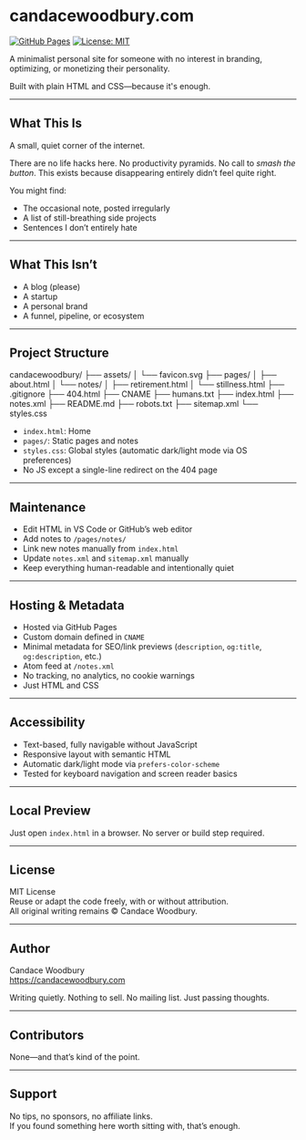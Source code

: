 # candacewoodbury.com

[![GitHub Pages](https://img.shields.io/badge/Hosted%20on-GitHub%20Pages-blue.svg)](https://pages.github.com/)
[![License: MIT](https://img.shields.io/badge/License-MIT-green.svg)](LICENSE)

A minimalist personal site for someone with no interest in branding, optimizing, or monetizing their personality.

Built with plain HTML and CSS—because it's enough.

---

## What This Is

A small, quiet corner of the internet.

There are no life hacks here. No productivity pyramids. No call to *smash the button*. This exists because disappearing entirely didn’t feel quite right.

You might find:
- The occasional note, posted irregularly
- A list of still-breathing side projects
- Sentences I don’t entirely hate

---

## What This Isn’t

- A blog (please)
- A startup
- A personal brand
- A funnel, pipeline, or ecosystem

---

## Project Structure

candacewoodbury/
├── assets/
│ └── favicon.svg
├── pages/
│ ├── about.html
│ └── notes/
│ ├── retirement.html
│ └── stillness.html
├── .gitignore
├── 404.html
├── CNAME
├── humans.txt
├── index.html
├── notes.xml
├── README.md
├── robots.txt
├── sitemap.xml
└── styles.css


- `index.html`: Home
- `pages/`: Static pages and notes
- `styles.css`: Global styles (automatic dark/light mode via OS preferences)
- No JS except a single-line redirect on the 404 page

---

## Maintenance

- Edit HTML in VS Code or GitHub’s web editor
- Add notes to `/pages/notes/`
- Link new notes manually from `index.html`
- Update `notes.xml` and `sitemap.xml` manually
- Keep everything human-readable and intentionally quiet

---

## Hosting & Metadata

- Hosted via GitHub Pages
- Custom domain defined in `CNAME`
- Minimal metadata for SEO/link previews (`description`, `og:title`, `og:description`, etc.)
- Atom feed at `/notes.xml`
- No tracking, no analytics, no cookie warnings
- Just HTML and CSS

---

## Accessibility

- Text-based, fully navigable without JavaScript
- Responsive layout with semantic HTML
- Automatic dark/light mode via `prefers-color-scheme`
- Tested for keyboard navigation and screen reader basics

---

## Local Preview

Just open `index.html` in a browser. No server or build step required.

---

## License

MIT License  
Reuse or adapt the code freely, with or without attribution.  
All original writing remains © Candace Woodbury.

---

## Author

Candace Woodbury  
https://candacewoodbury.com

Writing quietly. Nothing to sell. No mailing list. Just passing thoughts.

---

## Contributors

None—and that’s kind of the point.

---

## Support

No tips, no sponsors, no affiliate links.  
If you found something here worth sitting with, that’s enough.
